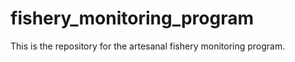 # fishery_monitoring_program

This is the repository for the artesanal fishery monitoring program. 
